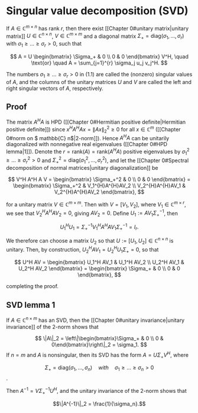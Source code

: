 

# Singular value decomposition (SVD)

If $A \in \mathbb{C}^{m \times n}$ has rank $r$, then there exist [[Chapter 0#unitary matrix|unitary matrix]] $U \in \mathbb{C}^{n \times n}$, $V \in \mathbb{C}^{m \times m}$ and a diagonal matrix $\Sigma_+ = \text{diag}(\sigma_1, \ldots, \sigma_r)$ with $\sigma_1 \geq \ldots \geq \sigma_r > 0$, such that

$$
A = U \begin{bmatrix} \Sigma_+ & 0 \\ 0 & 0 \end{bmatrix} V^H, \quad \text{or} \quad A = \sum_{j=1}^{r} \sigma_j u_j v_j^H.
$$

The numbers $\sigma_1 \geq \ldots \geq \sigma_r > 0$ in (1.1) are called the (nonzero) singular values of $A$, and the columns of the unitary matrices $U$ and $V$ are called the left and right singular vectors of $A$, respectively.

## Proof
The matrix $A^H A$ is HPD ([[Chapter 0#Hermitian positive definite|Hermitian positive definite]]) since $x^H A^H A x = \| Ax \|_2^2 \geq 0$ for all $x \in \mathbb{C}^m$ ([[Chapter 0#norm on $ mathbb{C} n$|2-norm]]). Hence $A^H A$ can be unitarily diagonalized with nonnegative real eigenvalues ([[Chapter 0#HPD lemma|1]]). Denote the $r = \text{rank}(A) = \text{rank}(A^H A)$ positive eigenvalues by $\sigma_1^2 \geq \ldots \geq \sigma_r^2 > 0$ and $\Sigma_+^2 = \text{diag}(\sigma_1^2, \ldots, \sigma_r^2)$, and let the [[Chapter 0#Spectral decomposition of normal matrices|unitary diagonalization]] be

$$
V^H A^H A V = \begin{bmatrix} \Sigma_+^2 & 0 \\ 0 & 0 \end{bmatrix} = \begin{bmatrix} \Sigma_+^2 & V_1^{H}A^{H}AV_2 \\ V_2^{H}A^{H}AV_1 & V_2^{H}A^{H}AV_2 \end{bmatrix},
$$

for a unitary matrix $V \in \mathbb{C}^{m \times m}$. Then with $V = [V_1, V_2]$, where $V_1 \in \mathbb{C}^{m \times r}$, we see that $V_2^H A^H A V_2 = 0$, giving $AV_2 = 0$. Define $U_1 := AV_1 \Sigma_+^{-1}$, then

$$
U_1^H U_1 = \Sigma_+^{-1} V_1^H A^H A V_1 \Sigma_+^{-1} = I_r.
$$

We therefore can choose a matrix $U_2$ so that $U := [U_1, U_2] \in \mathbb{C}^{n \times n}$ is unitary. Then, by construction, $U_2^H AV_1 = U_2^H U_1 \Sigma_+ = 0$, so that

$$
U^H AV = \begin{bmatrix} U_1^H AV_1 & U_1^H AV_2 \\ U_2^H AV_1 & U_2^H AV_2 \end{bmatrix} = \begin{bmatrix} \Sigma_+ & 0 \\ 0 & 0 \end{bmatrix},
$$

completing the proof.

## SVD lemma 1

If $A \in \mathbb{C}^{n \times m}$ has an SVD, then the [[Chapter 0#unitary invariance|unitary invariance]] of the 2-norm shows that

$$
\|A\|_2 = \left\|\begin{bmatrix}\Sigma_+ & 0 \\ 0 & 0\end{bmatrix}\right\|_2 = \sigma_1.
$$
If $n = m$ and $A$ is nonsingular, then its SVD has the form $A = U\Sigma_+V^H$, where

$$\Sigma_+ = \text{diag}(\sigma_1, \ldots, \sigma_n) \quad with \quad \sigma_1 \geq \ldots \geq \sigma_n > 0$$.

Then $A^{-1} = V\Sigma_+^{-1}U^H$, and the unitary invariance of the 2-norm shows that

$$\|A^{-1}\|_2 = \frac{1}{\sigma_n}.$$
